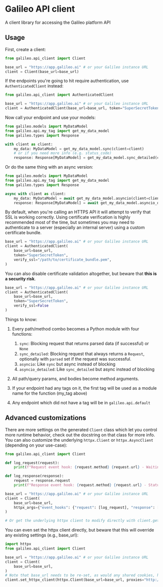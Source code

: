# Galileo API client

A client library for accessing the Galileo platform API

## Usage

First, create a client:

```python
from galileo.api_client import Client

base_url = "https://app.galileo.ai" # or your Galileo instance URL
client = Client(base_url=base_url)
```

If the endpoints you're going to hit require authentication, use `AuthenticatedClient` instead:

```python
from galileo.api_client import AuthenticatedClient

base_url = "https://app.galileo.ai" # or your Galileo instance URL
client = AuthenticatedClient(base_url=base_url, token="SuperSecretToken")
```

Now call your endpoint and use your models:

```python
from galileo.models import MyDataModel
from galileo.api.my_tag import get_my_data_model
from galileo.types import Response

with client as client:
    my_data: MyDataModel = get_my_data_model.sync(client=client)
    # or if you need more info (e.g. status_code)
    response: Response[MyDataModel] = get_my_data_model.sync_detailed(client=client)
```

Or do the same thing with an async version:

```python
from galileo.models import MyDataModel
from galileo.api.my_tag import get_my_data_model
from galileo.types import Response

async with client as client:
    my_data: MyDataModel = await get_my_data_model.asyncio(client=client)
    response: Response[MyDataModel] = await get_my_data_model.asyncio_detailed(client=client)
```

By default, when you're calling an HTTPS API it will attempt to verify that SSL is working correctly. Using certificate verification is highly recommended most of the time, but sometimes you may need to authenticate to a server (especially an internal server) using a custom certificate bundle.

```python
base_url = "https://app.galileo.ai" # or your Galileo instance URL
client = AuthenticatedClient(
    base_url=base_url,
    token="SuperSecretToken",
    verify_ssl="/path/to/certificate_bundle.pem",
)
```

You can also disable certificate validation altogether, but beware that **this is a security risk**.

```python
base_url = "https://app.galileo.ai" # or your Galileo instance URL
client = AuthenticatedClient(
    base_url=base_url,
    token="SuperSecretToken",
    verify_ssl=False
)
```

Things to know:

1. Every path/method combo becomes a Python module with four functions:

   1. `sync`: Blocking request that returns parsed data (if successful) or `None`
   1. `sync_detailed`: Blocking request that always returns a `Request`, optionally with `parsed` set if the request was successful.
   1. `asyncio`: Like `sync` but async instead of blocking
   1. `asyncio_detailed`: Like `sync_detailed` but async instead of blocking

1. All path/query params, and bodies become method arguments.
1. If your endpoint had any tags on it, the first tag will be used as a module name for the function (my_tag above)
1. Any endpoint which did not have a tag will be in `galileo.api.default`

## Advanced customizations

There are more settings on the generated `Client` class which let you control more runtime behavior, check out the docstring on that class for more info. You can also customize the underlying `httpx.Client` or `httpx.AsyncClient` (depending on your use-case):

```python
from galileo.api_client import Client

def log_request(request):
    print(f"Request event hook: {request.method} {request.url} - Waiting for response")

def log_response(response):
    request = response.request
    print(f"Response event hook: {request.method} {request.url} - Status {response.status_code}")

base_url = "https://app.galileo.ai" # or your Galileo instance URL
client = Client(
    base_url=base_url,
    httpx_args={"event_hooks": {"request": [log_request], "response": [log_response]}},
)

# Or get the underlying httpx client to modify directly with client.get_httpx_client() or client.get_async_httpx_client()
```

You can even set the httpx client directly, but beware that this will override any existing settings (e.g., base_url):

```python
import httpx
from galileo.api_client import Client

base_url = "https://app.galileo.ai" # or your Galileo instance URL
client = Client(
    base_url=base_url,
)
# Note that base_url needs to be re-set, as would any shared cookies, headers, etc.
client.set_httpx_client(httpx.Client(base_url=base_url, proxies="http://localhost:8030"))
```
